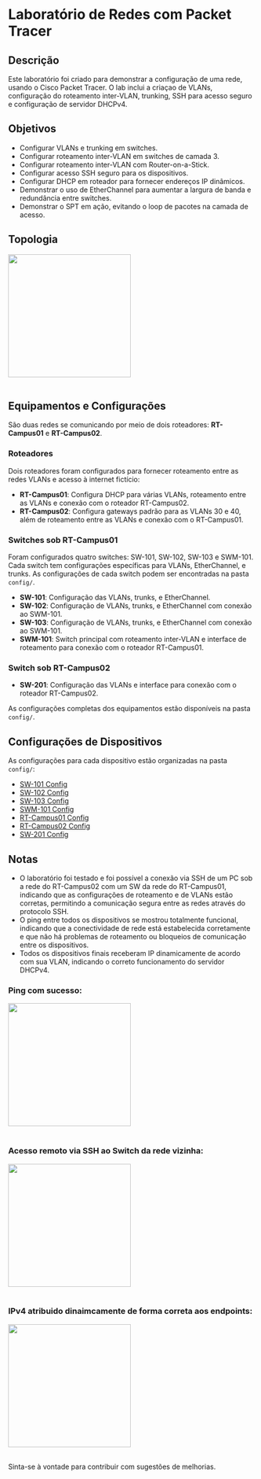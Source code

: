 # Laboratório de Redes com Packet Tracer

## Descrição
Este laboratório foi criado para demonstrar a configuração de uma rede, usando o Cisco Packet Tracer. O lab inclui a criaçao de VLANs, configuração do roteamento inter-VLAN, trunking, SSH para acesso seguro e configuração de servidor DHCPv4.

## Objetivos
- Configurar VLANs e trunking em switches.
- Configurar roteamento inter-VLAN em switches de camada 3.
- Configurar roteamento inter-VLAN com Router-on-a-Stick.
- Configurar acesso SSH seguro para os dispositivos.
- Configurar DHCP em roteador para fornecer endereços IP dinâmicos.
- Demonstrar o uso de EtherChannel para aumentar a largura de banda e redundância entre switches.
- Demonstrar o SPT em ação, evitando o loop de pacotes na camada de acesso.

## Topologia

<div align='left'>
   <img src='https://github.com/user-attachments/assets/40e6c1e5-5b00-4820-aed0-975c1e406069' height='250'/>
<div/><br> 

## Equipamentos e Configurações

São duas redes se comunicando por meio de dois roteadores: **RT-Campus01** e **RT-Campus02**.

### Roteadores
Dois roteadores foram configurados para fornecer roteamento entre as redes VLANs e acesso à internet fictício:

- **RT-Campus01**: Configura DHCP para várias VLANs, roteamento entre as VLANs e conexão com o roteador RT-Campus02.
- **RT-Campus02**: Configura gateways padrão para as VLANs 30 e 40, além de roteamento entre as VLANs e conexão com o RT-Campus01.

### Switches sob **RT-Campus01**
Foram configurados quatro switches: SW-101, SW-102, SW-103 e SWM-101. Cada switch tem configurações específicas para VLANs, EtherChannel, e trunks. As configurações de cada switch podem ser encontradas na pasta `config/`.

- **SW-101**: Configuração das VLANs, trunks, e EtherChannel.
- **SW-102**: Configuração de VLANs, trunks, e EtherChannel com conexão ao SWM-101.
- **SW-103**: Configuração de VLANs, trunks, e EtherChannel com conexão ao SWM-101.
- **SWM-101**: Switch principal com roteamento inter-VLAN e interface de roteamento para conexão com o roteador RT-Campus01.

### Switch sob **RT-Campus02**

- **SW-201**: Configuração das VLANs e interface para conexão com o roteador RT-Campus02.

As configurações completas dos equipamentos estão disponíveis na pasta `config/`.

## Configurações de Dispositivos

As configurações para cada dispositivo estão organizadas na pasta `config/`:

- [SW-101 Config](config/SW-101.txt)
- [SW-102 Config](config/SW-102.txt)
- [SW-103 Config](config/SW-103.txt)
- [SWM-101 Config](config/SWM-101.txt)
- [RT-Campus01 Config](config/RT-Campus01.txt)
- [RT-Campus02 Config](config/RT-Campus02.txt)
- [SW-201 Config](config/SW-201.txt)

## Notas

- O laboratório foi testado e foi possível a conexão via SSH de um PC sob a rede do RT-Campus02 com um SW da rede do RT-Campus01, indicando que as configurações de roteamento e de VLANs estão corretas, permitindo a comunicação segura entre as redes através do protocolo SSH.
- O ping entre todos os dispositivos se mostrou totalmente funcional, indicando que a conectividade de rede está estabelecida corretamente e que não há problemas de roteamento ou bloqueios de comunicação entre os dispositivos.
- Todos os dispositivos finais receberam IP dinamicamente de acordo com sua VLAN, indicando o correto funcionamento do servidor DHCPv4.

### Ping com sucesso:
<div align='left'>
   <img src='https://github.com/user-attachments/assets/713b1c15-39d4-46d2-abbe-9376dda1438d' height='250'/>
<div/><br> 

### Acesso remoto via SSH ao Switch da rede vizinha:

<div align='left'>
   <img src='https://github.com/user-attachments/assets/43bd139e-9b63-4d48-bef5-3947a59329d1' height='250'/>
<div/><br> 

### IPv4 atribuido dinaimcamente de forma correta aos endpoints:

<div align='left'>
   <img src='https://github.com/user-attachments/assets/934c63c4-3006-4ca7-b26a-891cdb212417' height='250'/>
<div/><br> 

Sinta-se à vontade para contribuir com sugestões de melhorias.
